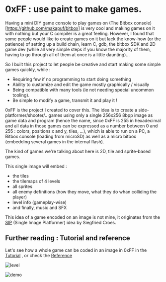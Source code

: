 # 0xFF : use paint to make games.

Having a mini DIY game console to play games on (The Bitbox console)[https://github.com/makapuf/bitbox] is very cool and making games on it with nothing but your C compiler is a great feeling. However, I found that some people would like to create games on it but lack the know-how (or the patience) of setting up a build chain, learn C, gdb, the bitbox SDK and 2D game dev (while all very simple steps if you know the majority of them, having to go through all of them at once is a little daunting)... 

So I built this project to let people be creative and start making some simple games quickly, while : 

 - Requiring few if no programming to start doing something
 - Ability to customize and edit the game mostly graphically / visually
 - Being compatible with many tools (ie not needing special uncommon tooling).
 - Be simple to modify a game, transmit it and play it !

0xFF is the project I created to cover this. The idea is to create a side-platformer/shooter/.. games using only a single 256x256 8bpp image as game data and program (hence the name, since 0xFF is 255 in hexadecimal and all data in those games can be expressed as a number between 0 and 255 : colors, positions x and y, tiles, ...), which is able to run on a PC, a Bitbox console (loading from microSD) as well as a micro bitbox (embedding several games in the internal flash).

The kind of games we're talking about here is 2D, tile and sprite-based games.

This single image will embed : 

 - the tiles
 - the tilemaps of 4 levels
 - all sprites
 - all enemy definitions (how they move, what they do whan colliding the player)
 - level info (gameplay-wise)
 - and finally, music and SFX 

This idea of a game encoded on an image is not mine, it originates from the [SIP](http://siegfriedcroes.com/sip/) (Single Image Platformer) idea by Siegfried Croes.

## Further reading : Tutorial and reference

Let's see how a whole game can be coded in an image in 0xFF in the [Tutorial](TUTORIAL.md) , or check the [Reference](REFERENCE.md)


![level](0xff_level.png)

![demo](0xff_demo.gif)

